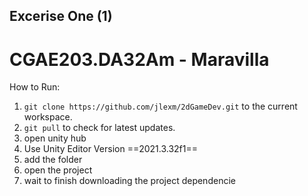 ## Excerise One (1) 
# CGAE203.DA32Am - Maravilla

How to Run:

1. `git clone https://github.com/jlexm/2dGameDev.git` to the current workspace.
2. `git pull` to check for latest updates.
3. open unity hub
4. Use Unity Editor Version ==2021.3.32f1== 
5. add the folder
6. open the project
7. wait to finish downloading the project dependencie
